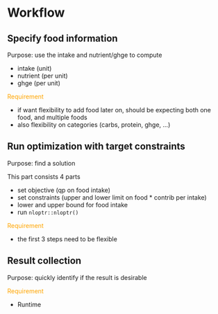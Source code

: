 # Workflow 

## Specify food information

Purpose: use the intake and nutrient/ghge to compute

- intake (unit)
- nutrient (per unit)
- ghge (per unit)





<span style = 'color:orange'>Requirement </span>

- if want flexibility to add food later on, should be expecting both one food, and multiple foods 
- also flexibility on categories (carbs, protein, ghge, ...)



## Run optimization with target constraints

Purpose: find a solution

This part consists 4 parts

- set objective (qp on food intake)
- set constraints (upper and lower limit on food * contrib per intake)
- lower and upper bound for food intake
- run `nloptr::nloptr()`



<span style = 'color:orange'>Requirement</span>

- the first 3 steps need to be flexible



## Result collection

Purpose: quickly identify if the result is desirable



<span style = 'color:orange'>Requirement</span>

- Runtime 

